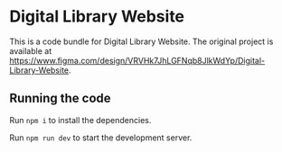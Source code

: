 
  # Digital Library Website

  This is a code bundle for Digital Library Website. The original project is available at https://www.figma.com/design/VRVHk7JhLGFNqb8JlkWdYp/Digital-Library-Website.

  ## Running the code

  Run `npm i` to install the dependencies.

  Run `npm run dev` to start the development server.
  